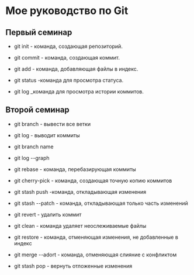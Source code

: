 # Мое руководство по Git

## Первый семинар
* git init - команда, создающая репозиторий.

* git commit - команда, создающая коммит.

* git add - команда, добавляющая файлы в индекс.

* git status -команда для просмотра статуса.

* git log _команда для просмотра истории коммитов.

## Второй семинар

* git branch - вывести все ветки

* git log - выводит коммиты

* git branch name

* git log --graph

* git rebase - команда, перебазирующая коммиты

* git cherry-pick - команда, создающая точную копию коммитов

* git stash push -команда, откладывающая изменения
* git stash --patch - команда, откладывающая только часть изменений

* git revert - удалить коммит

* git clean - команда удаляет неослеживаемые файлы

* git restore - команда, отменяющая изменения, не добавленные в индекс
 
* git merge --adort - команда, отменяющая слияние с конфликтом

* git stash pop - вернуть отложенные изменения



